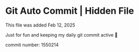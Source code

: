 # Git Auto Commit | Hidden File

This file was added Feb 12, 2025

Just for fun and keeping my daily git commit active 🤪

commit number: 1550214
